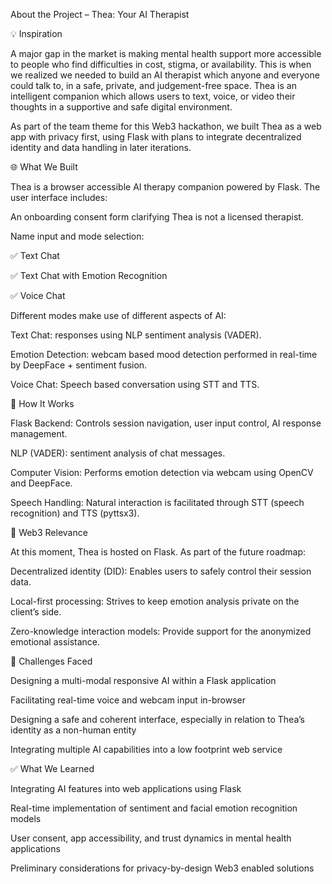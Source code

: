 About the Project – Thea: Your AI Therapist

💡 Inspiration

A major gap in the market is making mental health support more accessible to people who find difficulties in cost, stigma, or availability. This is when we realized we needed to build an AI therapist which anyone and everyone could talk to, in a safe, private, and judgement-free space. Thea is an intelligent companion which allows users to text, voice, or video their thoughts in a supportive and safe digital environment.

As part of the team theme for this Web3 hackathon, we built Thea as a web app with privacy first, using Flask with plans to integrate decentralized identity and data handling in later iterations.

🌐 What We Built

Thea is a browser accessible AI therapy companion powered by Flask. The user interface includes:

An onboarding consent form clarifying Thea is not a licensed therapist.

Name input and mode selection:

✅ Text Chat

✅ Text Chat with Emotion Recognition

✅ Voice Chat

Different modes make use of different aspects of AI:

Text Chat: responses using NLP sentiment analysis (VADER).

Emotion Detection: webcam based mood detection performed in real-time by DeepFace + sentiment fusion.

Voice Chat: Speech based conversation using STT and TTS.

🔧 How It Works

Flask Backend: Controls session navigation, user input control, AI response management.

NLP (VADER): sentiment analysis of chat messages.

Computer Vision: Performs emotion detection via webcam using OpenCV and DeepFace.

Speech Handling: Natural interaction is facilitated through STT (speech recognition) and TTS (pyttsx3).

🔐 Web3 Relevance

At this moment, Thea is hosted on Flask. As part of the future roadmap:

Decentralized identity (DID): Enables users to safely control their session data.

Local-first processing: Strives to keep emotion analysis private on the client’s side.

Zero-knowledge interaction models: Provide support for the anonymized emotional assistance.

🚧 Challenges Faced

Designing a multi-modal responsive AI within a Flask application

Facilitating real-time voice and webcam input in-browser

Designing a safe and coherent interface, especially in relation to Thea’s identity as a non-human entity

Integrating multiple AI capabilities into a low footprint web service

✅ What We Learned

Integrating AI features into web applications using Flask

Real-time implementation of sentiment and facial emotion recognition models

User consent, app accessibility, and trust dynamics in mental health applications

Preliminary considerations for privacy-by-design Web3 enabled solutions
